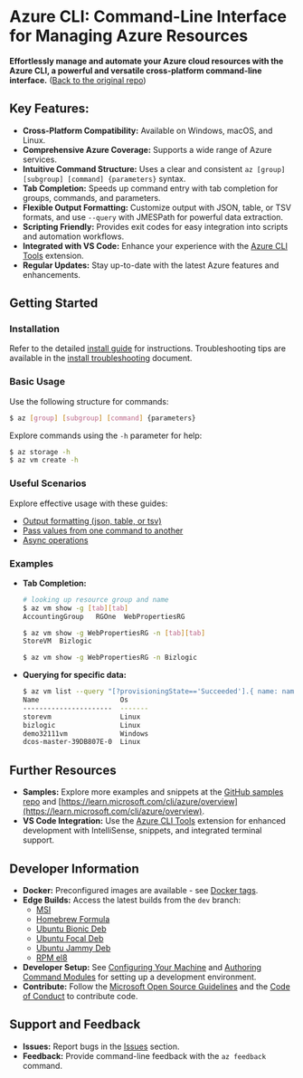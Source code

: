 # Azure CLI: Command-Line Interface for Managing Azure Resources

**Effortlessly manage and automate your Azure cloud resources with the Azure CLI, a powerful and versatile cross-platform command-line interface.** ([Back to the original repo](https://github.com/Azure/azure-cli))

## Key Features:

*   **Cross-Platform Compatibility:** Available on Windows, macOS, and Linux.
*   **Comprehensive Azure Coverage:** Supports a wide range of Azure services.
*   **Intuitive Command Structure:** Uses a clear and consistent `az [group] [subgroup] [command] {parameters}` syntax.
*   **Tab Completion:**  Speeds up command entry with tab completion for groups, commands, and parameters.
*   **Flexible Output Formatting:**  Customize output with JSON, table, or TSV formats, and use `--query` with JMESPath for powerful data extraction.
*   **Scripting Friendly:**  Provides exit codes for easy integration into scripts and automation workflows.
*   **Integrated with VS Code:** Enhance your experience with the [Azure CLI Tools](https://marketplace.visualstudio.com/items?itemName=ms-vscode.azurecli) extension.
*   **Regular Updates:** Stay up-to-date with the latest Azure features and enhancements.

## Getting Started

### Installation

Refer to the detailed [install guide](https://learn.microsoft.com/cli/azure/install-azure-cli) for instructions. Troubleshooting tips are available in the [install troubleshooting](https://github.com/Azure/azure-cli/blob/dev/doc/install_troubleshooting.md) document.

### Basic Usage

Use the following structure for commands:

```bash
$ az [group] [subgroup] [command] {parameters}
```

Explore commands using the `-h` parameter for help:

```bash
$ az storage -h
$ az vm create -h
```

### Useful Scenarios

Explore effective usage with these guides:

*   [Output formatting (json, table, or tsv)](https://learn.microsoft.com/en-us/cli/azure/use-cli-effectively#output-formatting-json-table-or-tsv)
*   [Pass values from one command to another](https://learn.microsoft.com/en-us/cli/azure/use-cli-effectively#pass-values-from-one-command-to-another)
*   [Async operations](https://learn.microsoft.com/en-us/cli/azure/use-cli-effectively#async-operations)

### Examples

*   **Tab Completion:**

    ```bash
    # looking up resource group and name
    $ az vm show -g [tab][tab]
    AccountingGroup   RGOne  WebPropertiesRG

    $ az vm show -g WebPropertiesRG -n [tab][tab]
    StoreVM  Bizlogic

    $ az vm show -g WebPropertiesRG -n Bizlogic
    ```

*   **Querying for specific data:**

    ```bash
    $ az vm list --query "[?provisioningState=='Succeeded'].{ name: name, os: storageProfile.osDisk.osType }"
    Name                    Os
    ----------------------  -------
    storevm                 Linux
    bizlogic                Linux
    demo32111vm             Windows
    dcos-master-39DB807E-0  Linux
    ```

## Further Resources

*   **Samples:**  Explore more examples and snippets at the [GitHub samples repo](http://github.com/Azure/azure-cli-samples) and [https://learn.microsoft.com/cli/azure/overview](https://learn.microsoft.com/cli/azure/overview).
*   **VS Code Integration:**  Use the [Azure CLI Tools](https://marketplace.visualstudio.com/items?itemName=ms-vscode.azurecli) extension for enhanced development with IntelliSense, snippets, and integrated terminal support.

## Developer Information

*   **Docker:** Preconfigured images are available - see [Docker tags](https://mcr.microsoft.com/v2/azure-cli/tags/list).
*   **Edge Builds:** Access the latest builds from the `dev` branch:
    *   [MSI](https://aka.ms/InstallAzureCliWindowsEdge)
    *   [Homebrew Formula](https://aka.ms/InstallAzureCliHomebrewEdge)
    *   [Ubuntu Bionic Deb](https://aka.ms/InstallAzureCliBionicEdge)
    *   [Ubuntu Focal Deb](https://aka.ms/InstallAzureCliFocalEdge)
    *   [Ubuntu Jammy Deb](https://aka.ms/InstallAzureCliJammyEdge)
    *   [RPM el8](https://aka.ms/InstallAzureCliRpmEl8Edge)
*   **Developer Setup:** See [Configuring Your Machine](https://github.com/Azure/azure-cli/blob/dev/doc/configuring_your_machine.md) and [Authoring Command Modules](https://github.com/Azure/azure-cli/tree/dev/doc/authoring_command_modules) for setting up a development environment.
*   **Contribute:**  Follow the [Microsoft Open Source Guidelines](https://opensource.microsoft.com/collaborate) and the [Code of Conduct](https://opensource.microsoft.com/codeofconduct/) to contribute code.

## Support and Feedback

*   **Issues:** Report bugs in the [Issues](https://github.com/Azure/azure-cli/issues) section.
*   **Feedback:** Provide command-line feedback with the `az feedback` command.